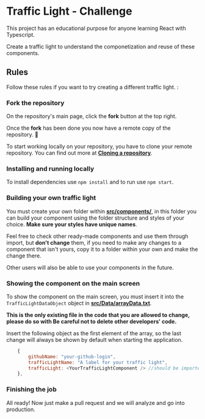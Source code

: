 # Traffic Light - Challenge

This project has an educational purpose for anyone learning React with Typescript.

Create a traffic light to understand the componetization and reuse of these components.

## Rules

Follow these rules if you want to try creating a different traffic light. :

### Fork the repository

On the repository's main page, click the **fork** button at the top right.

Once the **fork** has been done you now have a remote copy of the repository. :partying_face:

To start working locally on your repository, you have to clone your remote repository. You can find out more at [**Cloning a repository**](https://docs.github.com/en/repositories/creating-and-managing-repositories/cloning-a-repository).

### Installing and running locally

To install dependencies use `npm install` and to run use `npm start`.

### Building your own traffic light

You must create your own folder within [**src/components/**](src/components), in this folder you can build your component using the folder structure and styles of your choice. **Make sure your styles have unique names**.

Feel free to check other ready-made components and use them through import, but **don't change** them, if you need to make any changes to a component that isn't yours, copy it to a folder within your own and make the change there.

Other users will also be able to use your components in the future.

### Showing the component on the main screen

To show the component on the main screen, you must insert it into the `TrafficLightDataObject` object in [**src/Data/arrayData.txt**](src/Data/arrayData.tsx).

**This is the only existing file in the code that you are allowed to change, please do so with Be careful not to delete other developers' code.**

Insert the following object as the first element of the array, so the last change will always be shown by default when starting the application.

```js
    {
        githubName: "your-github-login",
        trafficLightName: "A label for your traffic light",
        trafficLight: <YourTrafficLightComponent /> //should be imported,
    },

```

### Finishing the job

All ready! Now just make a pull request and we will analyze and go into production.
